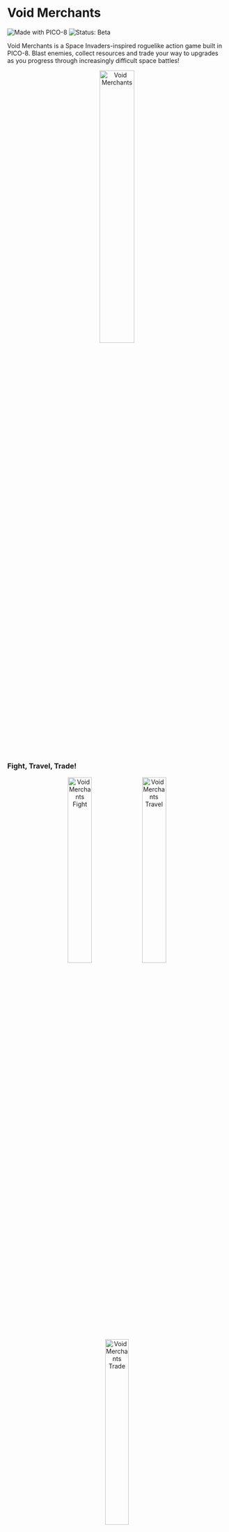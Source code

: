 # Void Merchants

![Made with PICO-8](https://img.shields.io/badge/made%20with-PICO--8-red)
![Status: Beta](https://img.shields.io/badge/status-beta%20v9.4.2-yellow)

Void Merchants is a Space Invaders-inspired roguelike action game built in PICO-8. Blast enemies, collect resources and trade your way to upgrades as you progress through increasingly difficult space battles!

<p align="center">
    <img src="https://github.com/Scatenix/Void-Merchants/blob/main/resources/README/void-merchants.png" alt="Void Merchants" width="40%" />
</p>

### Fight, Travel, Trade!

<p align="center">
    <img src="https://github.com/Scatenix/Void-Merchants/blob/main/resources/README/void-merchants_fight.gif" alt="Void Merchants Fight" width="33%" />
    <img src="https://github.com/Scatenix/Void-Merchants/blob/main/resources/README/void-merchants_trade.gif" alt="Void Merchants Travel" width="33%" />
    <img src="https://github.com/Scatenix/Void-Merchants/blob/main/resources/README/void-merchants_travel.gif" alt="Void Merchants Trade" width="33%" />
</p>

Play the web version now! [Void Merchants](https://scatenix.github.io/Void-Merchants/)

## Controls

- ↑ ↓ ← → : Move your ship and cursor while trading
- X, V : Shoot (Can be held down)
- Y, C : Interact (talk to NPCs or perform trades)
- Create save games at each visit to the trader by hitting X or V
- Load them again at the title screen by hitting Y or C

Can also be played with a controller! Tested with an Xbox controller - others may work too.

The buttons shown on screen are meant for the Playstation controller layout,
meaning that the X-button in-game is actually not the X-button on a Xbox controller. 

The controls can be adjusted in the PICO-8 settings (pause button located next to the bottom-right corner).

Make sure to check the manual for more information about the game. Can be found on the release section!

## State of the Game

The game is currently in the balancing and testing phase.

All planned features have been implemented, except for a final boss fight, which was not possible, due to a code length restriction from PICO-8.

The game offers:
- A title screen with the possibility to load the last save
- Space fights from level 1 to 20
- Trading
- Upgrading the player ship and drone
- Collecting resources, dropped from the enemy ships
- Travel cutscenes between the battles
- Saving, which can be done whilst trading
- Brief conversations with the trader and a mysterious being

## Tech Stack

- Lua (PICO-8 dialect)
- The PICO-8 fantasy console
- Bash

## What is PICO-8?

PICO-8 is a fantasy console made by Lexaloffle Games for making, sharing and playing tiny games and other computer programs.

The hardware is intentionally very limited - it only has 2 MiB of RAM.

You can read more about it on the official FAQ: https://www.lexaloffle.com/pico-8.php?page=faq.

## Structure

- `root` directory - Contains the actual playable cartridge file `void-merchants.p8` as well as scripts to split and merge this cartridge.
- `game` - Contains individual PICO-8 code files for easier readability. Generated by the `split.sh` script and can be merged back to a playable cartridge with the `merge.sh` script.
- `docs` - Contains an exported version of the game to HTML and JavaScript to be played without the actual PICO-8 console. This is an official feature of PICO-8.

## Running the Game

Play the web version - [Void Merchants](https://scatenix.github.io/Void-Merchants/)

Note: The default sound volume can be a bit loud. I recommend lowering your browser's volume before starting.

The sound volume can be adjusted in the settings (pause button next to the bottom-right corner).

---

Or play it directly on the PICO-8 fantasy console by downloading this png and loading it into PICO-8:

<img src="https://github.com/Scatenix/Void-Merchants/blob/main/resources/cart/void-merchants.p8.png" alt="Void Merchants Game Cartridge" />

How to do this:
- Either open PICO-8 and drag and drop `void-merchants.p8.png` into the window (Alt+Enter to toggle fullscreen)
    - (Windows only) Or drag and drop `void-merchants.p8.png` onto the PICO-8.exe
- To save it permanently into your carts, type `save void-merchants`
    - To play the game later again, type `load void-merchants`
- To start the game, type `run` or hit ctrl+r

The game is not yet on the official splore game explorer.

## About the Performance

Because PICO-8 is using a virtualized CPU that is running at about 8 MHz, the game should run on pretty much every system.

- No more than 300 KiB RAM is being used in all scenarios I have tested
- For 20 enemies at level 20 (highest level) on one screen: rarely more than 0.3 CPUs of the virtualized PICO-8 Processor (a score of > 1.0 = game slowdown)
    - One wave can have a maximum of 9 enemies spawned at a time. A second wave will be spawned after some time. No more than 2 waves at the same time are possible
- All off-screen elements are mostly deleted or at least deactivated to avoid heavy calculations or useless rendering
    - Exception: Enemies that spawn behind other enemies will be fully calculated and rendered as an arrow at the right screen edge

Currently only less than 10 of 8192 tokens are left for the game code. There shouldn't really be any unused code, since I had to make sure there is nothing unnecessary to stay in this limit. This even includes comments.

## How to create a new Release

The majority of the release is being done on the local development environment through a bash script `release_void-merchants.sh`.
This approach was chosen to avoid having to include some of the unusual needed apps in a docker image for the release process.
Especially because of PICO-8 which I am not allowed to distribute.

The GitHub Action (`.github/workflows/release.yml`) only copies the release artifacts to the new release within the GitHub repository.

Pushing to main will automatically trigger a deploy of the contents in `docs/` to the repositories GitHub Pages site.
This is meant to contain the game as .html and .js, exported by PICO-8.

### Prerequisites

Following apps are needed for `release_void-merchants.sh`:

- Common Unix utilities
    - bash
    - sed
- PICO-8
- Git
- Libre Office
- 7-Zip

### Adjust the Release Script for your development Environment

3 variables need to be set within the script `release_void-merchants.sh`. This is done to avoid needing to have these apps in the PATH.

`PICO8_EXE="/path/to/pico8.exe"`

`_7Z_EXE="/path/to/7z.exe"`

`LIBRE_OFFICE_EXE="/path/to/soffice.exe"`

### Prepare the Release

- Make sure every change for the new release is commited, including the text in `Release-Text` that is used for the Release section on the GitHub repository.
- Adjust the new version number in the `VERSION` file in the project root. Else the release will fail.

### Release

- Execute the scripe `release_void-merchants.sh`
    - This will take a few seconds to generate all release artifacts
- You will be asked to check if everything is fine before committing and tagging the release
    - Use a git diff view. A handful of things will be automatically adjusted, like the version number accross different files
    - Cancel with n (no)
    - Confirm with y (yes)

The script will then automatically push the new version tag and to main and trigger the GitHub Actions.

## Known Bugs

- Major: Game balancing needs to be tested!
- ? Major: Game save should be destroyed after loading to avoid loading the game over and over again
    - And saving should quit to title screen. Else this isn't a true roguelike
    - I might leave it like this, just to make it easier and let the player decide
- Minor: Down-scaled planets look terrible
    - I don't think this is possible without overly complex solutions
- Minor: Sounds or music sometimes skips
    - Unavoidable at the moment because of only 4 sound channels. Game design would need to improve here

## License

All rights reserved.

Copyright (c) 2025 Scatenix (https://github.com/Scatenix)

This software, including the game and all assets, is provided for personal use only.
You may download and play the game, but you may not copy, modify, distribute,
or use it for any other purpose without the express written permission of the copyright holder.

The software is provided "as is", without warranty of any kind, express or
implied, including but not limited to the warranties of merchantability,
fitness for a particular purpose and noninfringement. In no event shall the
authors or copyright holders be liable for any claim, damages or other
liability, whether in an action of contract, tort or otherwise, arising from,
out of or in connection with the software or the use or other dealings in
the software.
